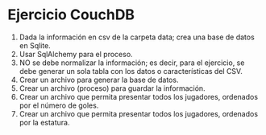 # Ejercicio CouchDB

1. Dada la información en csv de la carpeta data; crea una base de datos en Sqlite.
2. Usar SqlAlchemy para el proceso.
3. NO se debe normalizar la información; es decir, para el ejercicio, se debe generar un sola tabla con los datos o características del CSV.
4. Crear un archivo para generar la base de datos.
5. Crear un archivo (proceso) para guardar la información.
6. Crear un archivo que permita presentar todos los jugadores, ordenados por el número de goles.
7. Crear un archivo que permita presentar todos los jugadores, ordenados por la estatura.
